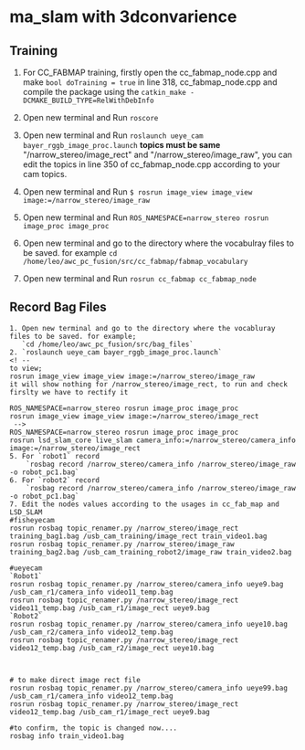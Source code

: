 # ma_slam with 3dconvarience
## Training

1. For CC_FABMAP training, firstly open the cc_fabmap_node.cpp and make `bool doTraining = true` in line 318, cc_fabmap_node.cpp and compile the package using the `catkin_make -DCMAKE_BUILD_TYPE=RelWithDebInfo`

2. Open new terminal and Run `roscore`

3. Open new terminal and Run `roslaunch ueye_cam bayer_rggb_image_proc.launch`
**topics must be same**
 "/narrow_stereo/image_rect" and "/narrow_stereo/image_raw", you can edit the topics in line 350 of cc_fabmap_node.cpp according to your cam topics.
<!--  # you can check the camera topic using $ rostopic list -->
4. Open new terminal and Run `$ rosrun image_view image_view image:=/narrow_stereo/image_raw`   <!-- to view the live image -->

5. Open new terminal and Run `ROS_NAMESPACE=narrow_stereo rosrun image_proc image_proc`   <!-- to get /narrow_stereo/image_rect -->
6. Open new terminal and go to the directory where the vocabulray files to be saved. for example `cd /home/leo/awc_pc_fusion/src/cc_fabmap/fabmap_vocabulary`
7. Open new terminal and Run `rosrun cc_fabmap cc_fabmap_node`


## Record Bag Files
```
1. Open new terminal and go to the directory where the vocabluray files to be saved. for example;
   `cd /home/leo/awc_pc_fusion/src/bag_files`
2. `roslaunch ueye_cam bayer_rggb_image_proc.launch` 
<! --
to view;
rosrun image_view image_view image:=/narrow_stereo/image_raw
it will show nothing for /narrow_stereo/image_rect, to run and check firslty we have to rectify it

ROS_NAMESPACE=narrow_stereo rosrun image_proc image_proc
rosrun image_view image_view image:=/narrow_stereo/image_rect
 -->
ROS_NAMESPACE=narrow_stereo rosrun image_proc image_proc
rosrun lsd_slam_core live_slam camera_info:=/narrow_stereo/camera_info image:=/narrow_stereo/image_rect
5. For `robot1` record
    `rosbag record /narrow_stereo/camera_info /narrow_stereo/image_raw -o robot_pc1.bag`
6. For `robot2` record
    `rosbag record /narrow_stereo/camera_info /narrow_stereo/image_raw -o robot_pc1.bag`
7. Edit the nodes values according to the usages in cc_fab_map and LSD_SLAM
#fisheyecam
rosrun rosbag topic_renamer.py /narrow_stereo/image_rect training_bag1.bag /usb_cam_training/image_rect train_video1.bag
rosrun rosbag topic_renamer.py /narrow_stereo/image_raw training_bag2.bag /usb_cam_training_robot2/image_raw train_video2.bag

#ueyecam
`Robot1`
rosrun rosbag topic_renamer.py /narrow_stereo/camera_info ueye9.bag /usb_cam_r1/camera_info video11_temp.bag
rosrun rosbag topic_renamer.py /narrow_stereo/image_rect video11_temp.bag /usb_cam_r1/image_rect ueye9.bag
`Robot2`
rosrun rosbag topic_renamer.py /narrow_stereo/camera_info ueye10.bag /usb_cam_r2/camera_info video12_temp.bag
rosrun rosbag topic_renamer.py /narrow_stereo/image_rect video12_temp.bag /usb_cam_r2/image_rect ueye10.bag



# to make direct image rect file
rosrun rosbag topic_renamer.py /narrow_stereo/camera_info ueye99.bag /usb_cam_r1/camera_info video12_temp.bag 
rosrun rosbag topic_renamer.py /narrow_stereo/image_rect video12_temp.bag /usb_cam_r1/image_rect ueye9.bag

#to confirm, the topic is changed now....
rosbag info train_video1.bag
```
